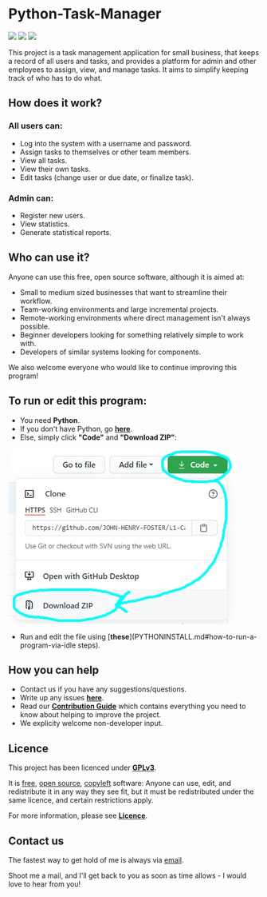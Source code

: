 # Python-Task-Manager                                                            

[![](https://img.shields.io/badge/Version-1.0-blue.svg)](https://github.com/JOHN-HENRY-FOSTER/L1-Capstone1)  [![](https://img.shields.io/badge/License-GPLv3-brightgreen.svg)](https://www.gnu.org/licenses/gpl-3.0)  [![](https://img.shields.io/badge/Code%20of%20Conduct-Contributor%20Covenant-yellow.svg?style=flat-square)](http://contributor-covenant.org/version/1/4/)

This project is a task management application for small business, that keeps a record of all users and tasks, and provides a platform for admin and other employees to assign, view, and manage tasks. It aims to simplify keeping track of who has to do what.

## How does it work?     

### All users can:
* Log into the system with a username and password.
* Assign tasks to themselves or other team members.
* View all tasks.
* View their own tasks.
* Edit tasks (change user or due date, or finalize task).

### Admin can:
* Register new users.
* View statistics.
* Generate statistical reports.

## Who can use it? 

Anyone  can use this free, open source software, although it is aimed at:
* Small to medium sized businesses that want to streamline their workflow.
* Team-working environments and large incremental projects.
* Remote-working environments where direct management isn't always possible.
* Beginner developers looking for something relatively simple to work with.
* Developers of similar systems looking for components.

We also welcome everyone who would like to continue improving this program!

## To run or edit this program:

* You need **Python**. 
* If you don't have Python, go [**here**](PYTHONINSTALL.md#installing-and-running-python).
* Else, simply click **"Code"** and **"Download ZIP"**:
  
![](Github-images/0.jpg)

* Run and edit the file using [**these**](PYTHONINSTALL.md#how-to-run-a-program-via-idle steps).
	  
## How you can help

* Contact us if you have any suggestions/questions.
* Write up any issues [**here**](https://github.com/JOHN-HENRY-FOSTER/L1-Capstone4/issues).
* Read our [**Contribution Guide**](CONTRIBUTING.md#contributing) which contains everything you need to know about helping to improve the project. 
* We explicity welcome non-developer input.

## Licence

This project has been licenced under [**GPLv3**](https://www.gnu.org/licenses/gpl-3.0.html).  

It is [free](https://www.gnu.org/philosophy/free-sw.html), [open source](https://opensource.org/osd), [copyleft](https://www.gnu.org/licenses/copyleft.en.html) software: 
Anyone can use, edit, and redistribute it in any way they see fit, but it must be redistributed under the same licence, and certain restrictions apply.

For more information, please see [**Licence**](LICENCE.md#licence).

## Contact us

The fastest way to get hold of me is always via [email](mailto:anoxicdrollie@gmail.com).

Shoot me a mail, and I'll get back to you as soon as time allows - I would love to hear from you!
